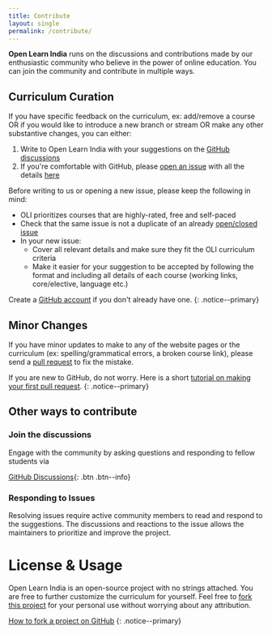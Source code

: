 ```yaml
---
title: Contribute
layout: single
permalink: /contribute/
---
```

**Open Learn India** runs on the discussions and contributions made by our enthusiastic community who believe in the power of online education. You can join the community and contribute in multiple ways.

## Curriculum Curation
If you have specific feedback on the curriculum, ex: add/remove a course
OR if you would like to introduce a new branch or stream 
OR make any other substantive changes, you can either:

1. Write to Open Learn India with your suggestions on the [GitHub  discussions](https://github.com/anilgeorge04/openlearnindia/discussions)
2. If you're comfortable with GitHub, please [open an issue](https://help.github.com/articles/creating-an-issue/) with all the details [here](https://github.com/anilgeorge04/openlearnindia/issues/new/choose)

Before writing to us or opening a new issue, please keep the following in mind:
- OLI prioritizes courses that are highly-rated, free and self-paced
- Check that the same issue is not a duplicate of an already [open/closed issue](https://github.com/anilgeorge04/openlearnindia/issues)
- In your new issue:
    * Cover all relevant details and make sure they fit the OLI curriculum criteria
    * Make it easier for your suggestion to be accepted by following the format and including all details of each course (working links, core/elective, language etc.)

Create a [GitHub account](https://github.com/join) if you don't already have one.
{: .notice--primary}

## Minor Changes
If you have minor updates to make to any of the website pages or the curriculum (ex: spelling/grammatical errors, a broken course link), please send a [pull request](https://docs.github.com/en/free-pro-team@latest/github/collaborating-with-issues-and-pull-requests) to fix the mistake. 

If you are new to GitHub, do not worry. Here is a short [tutorial on making your first pull request](https://www.freecodecamp.org/news/how-to-make-your-first-pull-request-on-github-3/).
{: .notice--primary}

## Other ways to contribute
### Join the discussions
Engage with the community by asking questions and responding to fellow students via

[GitHub Discussions](https://github.com/anilgeorge04/openlearnindia/discussions){: .btn .btn--info}

### Responding to Issues
Resolving issues require active community members to read and respond to the suggestions. The discussions and reactions to the issue allows the maintainers to prioritize and improve the project.

# License & Usage
Open Learn India is an open-source project with no strings attached. You are free to further customize the curriculum for yourself. Feel free to [fork this project](https://github.com/anilgeorge04/openlearnindia) for your personal use without worrying about any attribution.

[How to fork a project on GitHub](https://help.github.com/articles/fork-a-repo/)
{: .notice--primary}